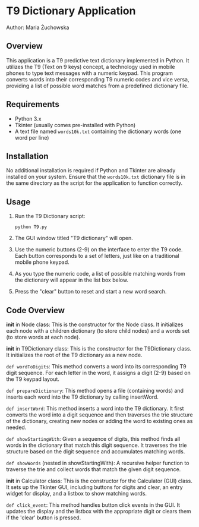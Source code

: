 
# T9 Dictionary Application

Author: Maria Żuchowska

## Overview

This application is a T9 predictive text dictionary implemented in Python. It utilizes the T9 (Text on 9 keys) concept, a technology used in mobile phones to type text messages with a numeric keypad. This program converts words into their corresponding T9 numeric codes and vice versa, providing a list of possible word matches from a predefined dictionary file.

## Requirements

- Python 3.x
- Tkinter (usually comes pre-installed with Python)
- A text file named `words10k.txt` containing the dictionary words (one word per line)

## Installation

No additional installation is required if Python and Tkinter are already installed on your system. Ensure that the `words10k.txt` dictionary file is in the same directory as the script for the application to function correctly.

## Usage

1. Run the T9 Dictionary script:
   ```
   python T9.py
   ```

2. The GUI window titled "T9 dictionary" will open.
3. Use the numeric buttons (2-9) on the interface to enter the T9 code. Each button corresponds to a set of letters, just like on a traditional mobile phone keypad.
4. As you type the numeric code, a list of possible matching words from the dictionary will appear in the list box below.
5. Press the "clear" button to reset and start a new word search.

## Code Overview

__init__ in Node class: This is the constructor for the Node class. It initializes each node with a children dictionary (to store child nodes) and a words set (to store words at each node).

__init__ in T9Dictionary class: This is the constructor for the T9Dictionary class. It initializes the root of the T9 dictionary as a new node.

```def wordToDigits```: This method converts a word into its corresponding T9 digit sequence. For each letter in the word, it assigns a digit (2-9) based on the T9 keypad layout.

```def prepareDictionary```: This method opens a file (containing words) and inserts each word into the T9 dictionary by calling insertWord.

```def insertWord```: This method inserts a word into the T9 dictionary. It first converts the word into a digit sequence and then traverses the trie structure of the dictionary, creating new nodes or adding the word to existing ones as needed.

```def showStartingWith```: Given a sequence of digits, this method finds all words in the dictionary that match this digit sequence. It traverses the trie structure based on the digit sequence and accumulates matching words.

```def showWords``` (nested in showStartingWith): A recursive helper function to traverse the trie and collect words that match the given digit sequence.

__init__ in Calculator class: This is the constructor for the Calculator (GUI) class. It sets up the Tkinter GUI, including buttons for digits and clear, an entry widget for display, and a listbox to show matching words.

```def click_event```: This method handles button click events in the GUI. It updates the display and the listbox with the appropriate digit or clears them if the 'clear' button is pressed.
